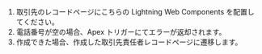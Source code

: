 1. 取引先のレコードページにこちらの Lightning Web Components を配置してください。
2. 電話番号が空の場合、Apex トリガーにてエラーが返却されます。
3. 作成できた場合、作成した取引先責任者レコードページに遷移します。

